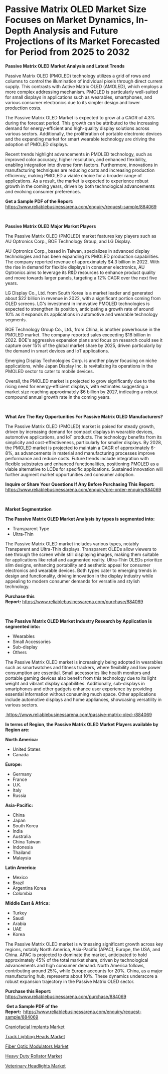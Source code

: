 <p><h1>Passive Matrix OLED Market Size Focuses on Market Dynamics, In-Depth Analysis and Future Projections of its Market Forecasted for Period from 2025 to 2032</h1></p><p><strong>Passive Matrix OLED Market Analysis and Latest Trends</strong></p>
<p><p>Passive Matrix OLED (PMOLED) technology utilizes a grid of rows and columns to control the illumination of individual pixels through direct current supply. This contrasts with Active Matrix OLED (AMOLED), which employs a more complex addressing mechanism. PMOLED is particularly well-suited for small displays in applications such as wearables, smartphones, and various consumer electronics due to its simpler design and lower production costs.</p><p>The Passive Matrix OLED Market is expected to grow at a CAGR of 4.3% during the forecast period. This growth can be attributed to the increasing demand for energy-efficient and high-quality display solutions across various sectors. Additionally, the proliferation of portable electronic devices and the expanding market for smart wearable technology are driving the adoption of PMOLED displays. </p><p>Recent trends highlight advancements in PMOLED technology, such as improved color accuracy, higher resolution, and enhanced flexibility, enabling integration into diverse form factors. Furthermore, innovations in manufacturing techniques are reducing costs and increasing production efficiency, making PMOLED a viable choice for a broader range of applications. As a result, the market is expected to experience robust growth in the coming years, driven by both technological advancements and evolving consumer preferences.</p></p>
<p><strong>Get a Sample PDF of the Report:&nbsp;</strong> <a href="https://www.reliablebusinessarena.com/enquiry/request-sample/884069?utm_campaign=2195&utm_medium=2&utm_source=Github&utm_content=ia&utm_term=06042025&utm_id=passive-matrix-oled">https://www.reliablebusinessarena.com/enquiry/request-sample/884069</a></p>
<p>&nbsp;</p>
<p><strong>Passive Matrix OLED Major Market Players</strong></p>
<p><p>The Passive Matrix OLED (PMOLED) market features key players such as AU Optronics Corp., BOE Technology Group, and LG Display. </p><p>AU Optronics Corp., based in Taiwan, specializes in advanced display technologies and has been expanding its PMOLED production capabilities. The company reported revenue of approximately $4.3 billion in 2022. With the rise in demand for flexible displays in consumer electronics, AU Optronics aims to leverage its R&D resources to enhance product quality and move towards larger panels, targeting a 12% CAGR over the next five years.</p><p>LG Display Co., Ltd. from South Korea is a market leader and generated about $22 billion in revenue in 2022, with a significant portion coming from OLED screens. LG's investment in innovative PMOLED technologies is expected to strengthen its position, anticipating a growth rate of around 10% as it expands its applications in automotive and wearable technology segments.</p><p>BOE Technology Group Co., Ltd., from China, is another powerhouse in the PMOLED market. The company reported sales exceeding $18 billion in 2022. BOE's aggressive expansion plans and focus on research could see it capture over 15% of the global market share by 2025, driven particularly by the demand in smart devices and IoT applications.</p><p>Emerging Display Technologies Corp. is another player focusing on niche applications, while Japan Display Inc. is revitalizing its operations in the PMOLED sector to cater to mobile devices. </p><p>Overall, the PMOLED market is projected to grow significantly due to the rising need for energy-efficient displays, with estimates suggesting a market size reaching approximately $6 billion by 2027, indicating a robust compound annual growth rate in the coming years.</p></p>
<p>&nbsp;</p>
<p><strong>What Are The Key Opportunities For Passive Matrix OLED Manufacturers?</strong></p>
<p><p>The Passive Matrix OLED (PMOLED) market is poised for steady growth, driven by increasing demand for compact displays in wearable devices, automotive applications, and IoT products. The technology benefits from its simplicity and cost-effectiveness, particularly for smaller displays. By 2028, the PMOLED market is projected to maintain a CAGR of approximately 6-8%, as advancements in material and manufacturing processes improve performance and reduce costs. Future trends include integration with flexible substrates and enhanced functionalities, positioning PMOLED as a viable alternative to LCDs for specific applications. Sustained innovation will further augment market opportunities and consumer adoption.</p></p>
<p><strong>Inquire or Share Your Questions If Any Before Purchasing This Report:</strong> <a href="https://www.reliablebusinessarena.com/enquiry/pre-order-enquiry/884069?utm_campaign=2195&utm_medium=2&utm_source=Github&utm_content=ia&utm_term=06042025&utm_id=passive-matrix-oled">https://www.reliablebusinessarena.com/enquiry/pre-order-enquiry/884069</a></p>
<p>&nbsp;</p>
<p><strong>Market Segmentation</strong></p>
<p><strong>The Passive Matrix OLED Market Analysis by types is segmented into:</strong></p>
<p><ul><li>Transparent Type</li><li>Ultra-Thin</li></ul></p>
<p><p>The Passive Matrix OLED market includes various types, notably Transparent and Ultra-Thin displays. Transparent OLEDs allow viewers to see through the screen while still displaying images, making them suitable for applications like retail and augmented reality. Ultra-Thin OLEDs prioritize slim designs, enhancing portability and aesthetic appeal for consumer electronics and wearable devices. Both types cater to emerging trends in design and functionality, driving innovation in the display industry while appealing to modern consumer demands for versatile and stylish technology.</p></p>
<p><strong>Purchase this Report:&nbsp;</strong><a href="https://www.reliablebusinessarena.com/purchase/884069?utm_campaign=2195&utm_medium=2&utm_source=Github&utm_content=ia&utm_term=06042025&utm_id=passive-matrix-oled">https://www.reliablebusinessarena.com/purchase/884069</a></p>
<p>&nbsp;</p>
<p><strong>The Passive Matrix OLED Market Industry Research by Application is segmented into:</strong></p>
<p><ul><li>Wearables</li><li>Small Accessories</li><li>Sub-display</li><li>Others</li></ul></p>
<p><p>The Passive Matrix OLED market is increasingly being adopted in wearables such as smartwatches and fitness trackers, where flexibility and low power consumption are essential. Small accessories like health monitors and portable gaming devices also benefit from this technology due to its light weight and vibrant display capabilities. Additionally, sub-displays in smartphones and other gadgets enhance user experience by providing essential information without consuming much space. Other applications include automotive displays and home appliances, showcasing versatility in various sectors.</p></p>
<p><a href="https://www.reliablebusinessarena.com/passive-matrix-oled-r884069?utm_campaign=2195&utm_medium=2&utm_source=Github&utm_content=ia&utm_term=06042025&utm_id=passive-matrix-oled">&nbsp;https://www.reliablebusinessarena.com/passive-matrix-oled-r884069</a></p>
<p><strong>In terms of Region, the Passive Matrix OLED Market Players available by Region are:</strong></p>
<p>
    <p> <strong> North America: </strong>
        <ul>
            <li>United States</li>
            <li>Canada</li>
        </ul>
        </p> 
    <p> <strong> Europe: </strong>
        <ul>
            <li>Germany</li>
            <li>France</li>
            <li>U.K.</li>
            <li>Italy</li>
            <li>Russia</li>
        </ul>
        </p> 
    <p> <strong> Asia-Pacific: </strong>
        <ul>
            <li>China</li>
            <li>Japan</li>
            <li>South Korea</li>
            <li>India</li>
            <li>Australia</li>
            <li>China Taiwan</li>
            <li>Indonesia</li>
            <li>Thailand</li>
            <li>Malaysia</li>
        </ul>
        </p> 
    <p> <strong> Latin America: </strong>
        <ul>
            <li>Mexico</li>
            <li>Brazil</li>
            <li>Argentina Korea</li>
            <li>Colombia</li>
        </ul>
        </p> 
    <p> <strong> Middle East & Africa: </strong>
        <ul>
            <li>Turkey</li>
            <li>Saudi</li>
            <li>Arabia</li>
            <li>UAE</li>
            <li>Korea</li>
        </ul>
    </p>
    </p>
<p><p>The Passive Matrix OLED market is witnessing significant growth across key regions, notably North America, Asia-Pacific (APAC), Europe, the USA, and China. APAC is projected to dominate the market, anticipated to hold approximately 45% of the total market share, driven by technological advancements and high consumer demand. North America follows, contributing around 25%, while Europe accounts for 20%. China, as a major manufacturing hub, represents about 10%. These dynamics underscore a robust expansion trajectory in the Passive Matrix OLED sector.</p></p>
<p><strong>Purchase this Report: </strong><a href="https://www.reliablebusinessarena.com/purchase/884069?utm_campaign=2195&utm_medium=2&utm_source=Github&utm_content=ia&utm_term=06042025&utm_id=passive-matrix-oled">https://www.reliablebusinessarena.com/purchase/884069</a></p>
<p>&nbsp;<strong>Get a Sample PDF of the Report:&nbsp;&nbsp;</strong><a href="https://www.reliablebusinessarena.com/enquiry/request-sample/884069?utm_campaign=2195&utm_medium=2&utm_source=Github&utm_content=ia&utm_term=06042025&utm_id=passive-matrix-oled">https://www.reliablebusinessarena.com/enquiry/request-sample/884069</a></p>
<p><strong></strong></p>
<p><p><a href="https://www.linkedin.com/pulse/craniofacial-implants-industry-forecast-future-growth-so3dc?utm_campaign=2195&utm_medium=2&utm_source=Github&utm_content=ia&utm_term=06042025&utm_id=passive-matrix-oled">Craniofacial Implants Market</a></p><p><a href="https://github.com/miehldobin1w/Market-Research-Report-List-1/blob/main/track-lighting-heads-market.md?utm_campaign=2195&utm_medium=2&utm_source=Github&utm_content=ia&utm_term=06042025&utm_id=passive-matrix-oled">Track Lighting Heads Market</a></p><p><a href="https://github.com/meenafadilkh/Market-Research-Report-List-1/blob/main/fiber-optic-modulators-market.md?utm_campaign=2195&utm_medium=2&utm_source=Github&utm_content=ia&utm_term=06042025&utm_id=passive-matrix-oled">Fiber Optic Modulators Market</a></p><p><a href="https://www.linkedin.com/pulse/market-trends-report-analyzing-heavy-duty-rollator-markets-ixtgc?utm_campaign=2195&utm_medium=2&utm_source=Github&utm_content=ia&utm_term=06042025&utm_id=passive-matrix-oled">Heavy Duty Rollator Market</a></p><p><a href="https://www.linkedin.com/pulse/insights-veterinary-headlights-market-2025-2032-growth-segmentation-aogbf?utm_campaign=2195&utm_medium=2&utm_source=Github&utm_content=ia&utm_term=06042025&utm_id=passive-matrix-oled">Veterinary Headlights Market</a></p></p>